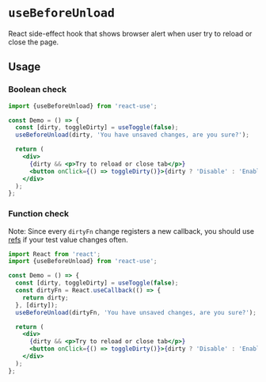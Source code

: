 # `useBeforeUnload`

React side-effect hook that shows browser alert when user try to reload or close the page.


## Usage

### Boolean check

```jsx
import {useBeforeUnload} from 'react-use';

const Demo = () => {
  const [dirty, toggleDirty] = useToggle(false);
  useBeforeUnload(dirty, 'You have unsaved changes, are you sure?');

  return (
    <div>
      {dirty && <p>Try to reload or close tab</p>}
      <button onClick={() => toggleDirty()}>{dirty ? 'Disable' : 'Enable'}</button>
    </div>
  );
};
```

### Function check

Note: Since every `dirtyFn` change registers a new callback, you should use
[refs](https://reactjs.org/docs/hooks-faq.html#how-to-read-an-often-changing-value-from-usecallback)
if your test value changes often.

```jsx
import React from 'react';
import {useBeforeUnload} from 'react-use';

const Demo = () => {
  const [dirty, toggleDirty] = useToggle(false);
  const dirtyFn = React.useCallback(() => {
    return dirty;
  }, [dirty]);
  useBeforeUnload(dirtyFn, 'You have unsaved changes, are you sure?');

  return (
    <div>
      {dirty && <p>Try to reload or close tab</p>}
      <button onClick={() => toggleDirty()}>{dirty ? 'Disable' : 'Enable'}</button>
    </div>
  );
};
```
